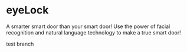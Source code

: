 # eyeLock
A smarter smart door than your smart door! Use the power of facial recognition and natural language technology to make a true smart door!

test branch 
